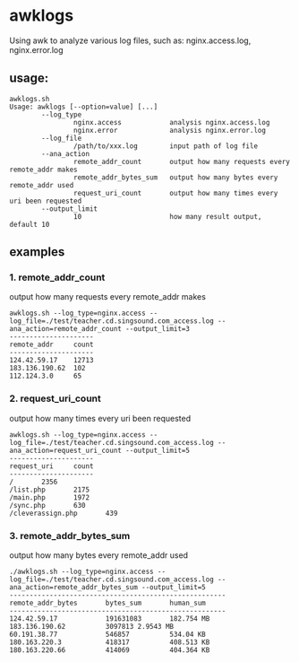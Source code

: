 # awklogs
Using awk to analyze various log files, such as: nginx.access.log, nginx.error.log

## usage:
```linux
awklogs.sh 
Usage: awklogs [--option=value] [...]
        --log_type
                nginx.access            analysis nginx.access.log
                nginx.error             analysis nginx.error.log
        --log_file
                /path/to/xxx.log        input path of log file
        --ana_action
                remote_addr_count       output how many requests every remote_addr makes
                remote_addr_bytes_sum   output how many bytes every remote_addr used
                request_uri_count       output how many times every uri been requested
        --output_limit
                10                      how many result output, default 10
```

## examples
### 1. remote_addr_count
output how many requests every remote_addr makes
```linux
awklogs.sh --log_type=nginx.access --log_file=./test/teacher.cd.singsound.com_access.log --ana_action=remote_addr_count --output_limit=3
---------------------
remote_addr     count
---------------------
124.42.59.17    12713
183.136.190.62  102
112.124.3.0     65
```
### 2. request_uri_count
output how many times every uri been requested
```linux
awklogs.sh --log_type=nginx.access --log_file=./test/teacher.cd.singsound.com_access.log --ana_action=request_uri_count --output_limit=5
---------------------
request_uri     count
---------------------
/       2356
/list.php       2175
/main.php       1972
/sync.php       630
/cleverassign.php       439
```
### 3. remote_addr_bytes_sum
output how many bytes every remote_addr used
```linux
./awklogs.sh --log_type=nginx.access --log_file=./test/teacher.cd.singsound.com_access.log --ana_action=remote_addr_bytes_sum --output_limit=5
------------------------------------------------------
remote_addr_bytes       bytes_sum       human_sum
------------------------------------------------------
124.42.59.17            191631083       182.754 MB
183.136.190.62          3097813 2.9543 MB
60.191.38.77            546857          534.04 KB
180.163.220.3           418317          408.513 KB
180.163.220.66          414069          404.364 KB
```
